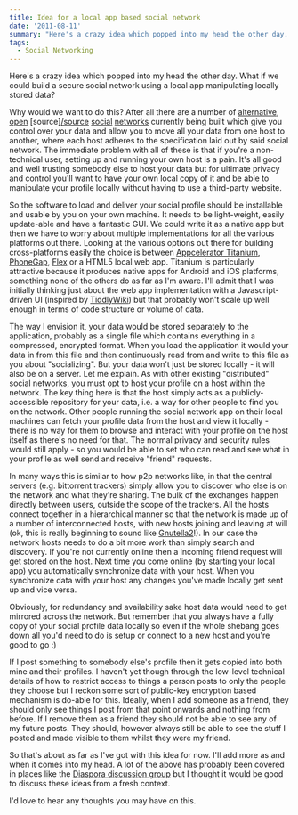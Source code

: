 ```yaml
---
title: Idea for a local app based social network
date: '2011-08-11'
summary: "Here's a crazy idea which popped into my head the other day. What if we could build a secure social network using a local app manipulating locally stored data?\r\n\r\nWhy would we want to do this? After all there are a number of [alternative](https:&#47;&#47;github.com&#47;diaspora&#47;diaspora), [open](http:&#47;&#47;elgg.org&#47;) [source][&#47;source](http:&#47;&#47;buddycloud.com&#47;) [social](http:&#47;&#47;opensource.appleseedproject.org&#47;) [networks](http:&#47;&#47;movim.eu&#47;) currently being built which give you control over your data and allow you to move all your data from one host to another, where each host adheres to the specification laid out by said social network. The immediate problem with all of these is that if you're a non-technical user, setting up and running your own host is a pain. It's all good and well trusting somebody else to host your data but for ultimate privacy and control you'll want to have your own local copy of it and be able to manipulate your profile locally without having to use a third-party website.\r\n"
tags:
  - Social Networking
---
```

Here's a crazy idea which popped into my head the other day. What if we could build a secure social network using a local app manipulating locally stored data?

Why would we want to do this? After all there are a number of [alternative](https://github.com/diaspora/diaspora), [open](http://elgg.org/) [source][/source](http://buddycloud.com/) [social](http://opensource.appleseedproject.org/) [networks](http://movim.eu/) currently being built which give you control over your data and allow you to move all your data from one host to another, where each host adheres to the specification laid out by said social network. The immediate problem with all of these is that if you're a non-technical user, setting up and running your own host is a pain. It's all good and well trusting somebody else to host your data but for ultimate privacy and control you'll want to have your own local copy of it and be able to manipulate your profile locally without having to use a third-party website.

So the software to load and deliver your social profile should be installable and usable by you on your own machine. It needs to be light-weight, easily update-able and have a fantastic GUI. We could write it as a native app but then we have to worry about multiple implementations for all the various platforms out there. Looking at the various options out there for building cross-platforms easily the choice is between [Appcelerator Titanium](http://www.appcelerator.com/products/titanium-cross-platform-application-development/), [PhoneGap](http://www.phonegap.com/), [Flex](http://www.adobe.com/products/flex/) or a HTML5 local web app. Titanium is particularly attractive because it produces native apps for Android and iOS platforms, something none of the others do as far as I'm aware. I'll admit that I was initially thinking just about the web app implementation with a Javascript-driven UI (inspired by [TiddlyWiki](http://www.tiddlywiki.com/)) but that probably won't scale up well enough in terms of code structure or volume of data.

The way I envision it, your data would be stored separately to the application, probably as a single file which contains everything in a compressed, encrypted format. When you load the application it would your data in from this file and then continuously read from and write to this file as you about "socializing". But your data won't just be stored locally - it will also be on a server. Let me explain. As with other existing "distributed" social networks, you must opt to host your profile on a host within the network. The key thing here is that the host simply acts as a publicly-accessible repository for your data, i.e. a way for other people to find you on the network. Other people running the social network app on their local machines can fetch your profile data from the host and view it locally - there is no way for them to browse and interact with your profile on the host itself as there's no need for that. The normal privacy and security rules would still apply - so you would be able to set who can read and see what in your profile as well send and receive "friend" requests.

In many ways this is similar to how p2p networks like, in that the central servers (e.g. bittorrent trackers) simply allow you to discover who else is on the network and what they're sharing. The bulk of the exchanges happen directly between users, outside the scope of the trackers. All the hosts connect together in a hierarchical manner so that the network is made up of a number of interconnected hosts, with new hosts joining and leaving at will (ok, this is really beginning to sound like [Gnutella2](http://en.wikipedia.org/wiki/Gnutella2)!). In our case the network hosts needs to do a bit more work than simply search and discovery. If you're not currently online then a incoming friend request will get stored on the host. Next time you come online (by starting your local app) you automatically synchronize data with your host. When you synchronize data with your host any changes you've made locally get sent up and vice versa.

Obviously, for redundancy and availability sake host data would need to get mirrored across the network. But remember that you always have a fully copy of your social profile data locally so even if the whole shebang goes down all you'd need to do is setup or connect to a new host and you're good to go :)

If I post something to somebody else's profile then it gets copied into both mine and their profiles. I haven't yet though through the low-level technical details of how to restrict access to things a person posts to only the people they choose but I reckon some sort of public-key encryption based mechanism is do-able for this. Ideally, when I add someone as a friend, they should only see things I post from that point onwards and nothing from before. If I remove them as a friend they should not be able to see any of my future posts. They should, however always still be able to see the stuff I posted and made visible to them whilst they were my friend.

So that's about as far as I've got with this idea for now. I'll add more as and when it comes into my head. A lot of the above has probably been covered in places like the [Diaspora discussion group](http://groups.google.com/group/diaspora-discuss?pli=1) but I thought it would be good to discuss these ideas from a fresh context.

I'd love to hear any thoughts you may have on this.
